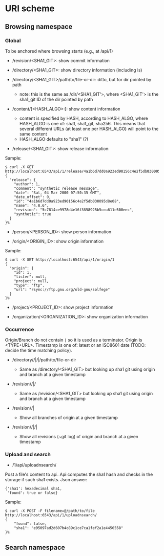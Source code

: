 URI scheme
==========

Browsing namespace
------------------

### Global

To be anchored where browsing starts (e.g., at /api/1)

* /revision/<SHA1_GIT>: show commit information

* /directory/<SHA1_GIT>: show directory information (including ls)

* /directory/<SHA1_GIT>/path/to/file-or-dir: ditto, but for dir pointed by path

  - note: this is the same as /dir/<SHA1_GIT'>, where <SHA1_GIT'> is the
  sha1_git ID of the dir pointed by path

* /content/[<HASH_ALGO>:]<HASH>: show content information

  - content is specified by HASH, according to HASH_ALGO, where HASH_ALGO is
  one of: sha1, sha1_git, sha256. This means that several different URLs (at
  least one per HASH_ALGO) will point to the same content
  - HASH_ALGO defaults to "sha1" (?)

* /release/<SHA1_GIT>: show release information

Sample:

    $ curl -X GET http://localhost:6543/api/1/release/4a1b6d7dd0a923ed90156c4e2f5db030095d8e08
    {
      "release": {
        "author": 1,
        "comment": "synthetic release message",
        "date": "Sat, 04 Mar 2000 07:50:35 GMT",
        "date_offset": 0,
        "id": "4a1b6d7dd0a923ed90156c4e2f5db030095d8e08",
        "name": "4.0.6",
        "revision": "5c7814ce9978d4e16f3858925b5cea611e500eec",
        "synthetic": true
      }
    }%

* /person/<PERSON_ID>: show person information

* /origin/<ORIGIN_ID>: show origin information

Sample:

    $ curl -X GET http://localhost:6543/api/1/origin/1
    {
      "origin": {
        "id": 1,
        "lister": null,
        "project": null,
        "type": "ftp",
        "url": "rsync://ftp.gnu.org/old-gnu/solfege"
      }
    }%

* /project/<PROJECT_ID>: show project information

* /organization/<ORGANIZATION_ID>: show organization information

### Occurrence

Origin/Branch do not contain `|` so it is used as a terminator.
Origin is <TYPE+URL>.
Timestamp is one of: latest or an ISO8601 date (TODO: decide the time matching
policy).

* /directory/<TIMESTAMP>/<ORIGIN>|/<BRANCH>|/path/to/file-or-dir

  - Same as /directory/<SHA1_GIT> but looking up sha1 git using origin and
    branch at a given timestamp

* /revision/<TIMESTAMP>/<ORIGIN>|/<BRANCH>

  - Same as /revision/<SHA1_GIT> but looking up sha1 git using origin and
    branch at a given timestamp

* /revision/<TIMESTAMP>/<ORIGIN>|

  - Show all branches of origin at a given timestamp

* /revision/<TIMESTAMP>/<ORIGIN>|/<BRANCH>|

  - Show all revisions (~git log) of origin and branch at a given timestamp


### Upload and search

* /1/api/uploadnsearch/

Post a file's content to api.
Api computes the sha1 hash and checks in the storage if such sha1 exists.
Json answer:

    {'sha1': hexadecimal sha1,
     'found': true or false}

Sample:

    $ curl -X POST -F filename=@/path/to/file http://localhost:6543/api/1/uploadnsearch/
    {
        "found": false,
        "sha1": "e95097ad2d607b4c89c1ce7ca1fef2a1e4450558"
    }%


Search namespace
----------------
